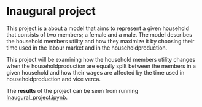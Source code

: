 # Inaugural project

This project is a about a model that aims to represent a given household that consists of two members; a female and a male. The model describes the household members utility and how they maximize it by choosing their time used in the labour market and in the householdproduction. 

This project will be examining how the household members utility changes when the householdproduction are equally spilt between the members in a given household and how their wages are affected by the time used in householdproduction and vice verca.

The **results** of the project can be seen from running [Inaugural_project.ipynb](Inaugural_project.ipynb).

